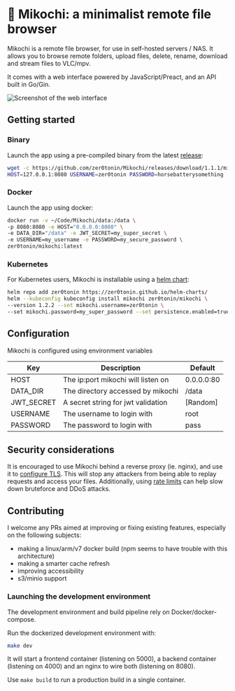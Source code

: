 # 🌱 Mikochi: a minimalist remote file browser

Mikochi is a remote file browser, for use in self-hosted servers / NAS.
It allows you to browse remote folders, upload files, delete, rename, download and stream files to VLC/mpv.

It comes with a web interface powered by JavaScript/Preact, and an API built in Go/Gin.

![Screenshot of the web interface](https://github.com/zer0tonin/Mikochi/blob/main/screenshot.jpg?raw=true)

## Getting started

### Binary

Launch the app using a pre-compiled binary from the latest [release](https://github.com/zer0tonin/Mikochi/releases):

```sh
wget -c https://github.com/zer0tonin/Mikochi/releases/download/1.1.1/mikochi-linux-amd64.tar.gz -O - | tar -xz
HOST=127.0.0.1:8080 USERNAME=zer0tonin PASSWORD=horsebatterysomething ./mikochi
```

### Docker

Launch the app using docker:

```sh
docker run -v ~/Code/Mikochi/data:/data \
-p 8080:8080 -e HOST="0.0.0.0:8080" \
-e DATA_DIR="/data" -e JWT_SECRET=my_super_secret \
-e USERNAME=my_username -e PASSWORD=my_secure_password \
zer0tonin/mikochi:latest
```

### Kubernetes

For Kubernetes users, Mikochi is installable using a [helm chart](https://artifacthub.io/packages/helm/zer0tonin/mikochi):

```sh
helm repo add zer0tonin https://zer0tonin.github.io/helm-charts/
helm --kubeconfig kubeconfig install mikochi zer0tonin/mikochi \
--version 1.2.2 --set mikochi.username=zer0tonin \
--set mikochi.password=my_super_password --set persistence.enabled=true
```

## Configuration

Mikochi is configured using environment variables

| Key        | Description                        | Default    |
|----------- |------------------------------------|------------|
| HOST       | The ip:port mikochi will listen on | 0.0.0.0:80 |
| DATA_DIR   | The directory accessed by mikochi  | /data      |
| JWT_SECRET | A secret string for jwt validation | [Random]   |
| USERNAME   | The username to login with         | root       |
| PASSWORD   | The password to login with         | pass       |

## Security considerations

It is encouraged to use Mikochi behind a reverse proxy (ie. nginx), and use it to [configure TLS](nginx.org/en/docs/http/configuring_https_servers.html).
This will stop any attackers from being able to replay requests and access your files.
Additionally, using [rate limits](http://nginx.org/en/docs/http/ngx_http_limit_req_module.html) can help slow down bruteforce and DDoS attacks.

## Contributing

I welcome any PRs aimed at improving or fixing existing features, especially on the following subjects:

- making a linux/arm/v7 docker build (npm seems to have trouble with this architecture)
- making a smarter cache refresh
- improving accessibility
- s3/minio support

### Launching the development environment

The development environment and build pipeline rely on Docker/docker-compose.

Run the dockerized development environment with:
```sh
make dev
```

It will start a frontend container (listening on 5000), a backend container (listening on 4000) and an nginx to wire both (listening on 8080).

Use `make build` to run a production build in a single container.
